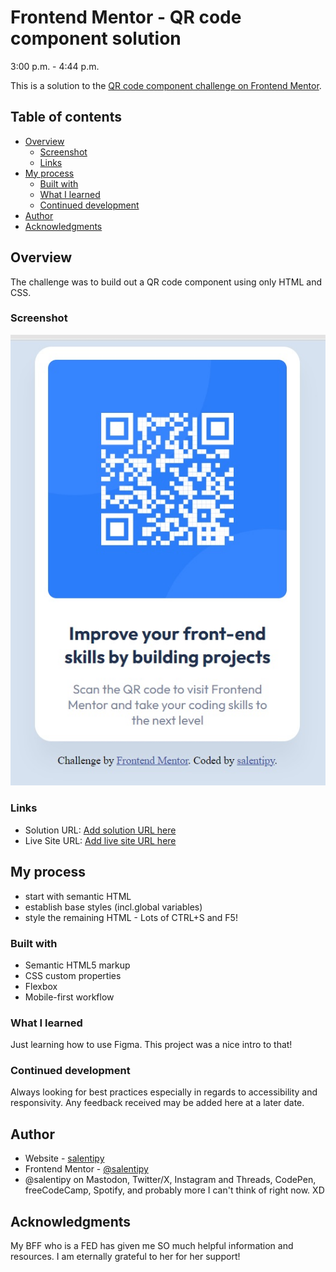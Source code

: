 # Frontend Mentor - QR code component solution
3:00 p.m. - 4:44 p.m.

This is a solution to the [QR code component challenge on Frontend Mentor](https://www.frontendmentor.io/challenges/qr-code-component-iux_sIO_H).

## Table of contents

- [Overview](#overview)
  - [Screenshot](#screenshot)
  - [Links](#links)
- [My process](#my-process)
  - [Built with](#built-with)
  - [What I learned](#what-i-learned)
  - [Continued development](#continued-development)
- [Author](#author)
- [Acknowledgments](#acknowledgments)


## Overview
The challenge was to build out a QR code component using only HTML and CSS. 

### Screenshot

![](./screenshot.jpg)


### Links

- Solution URL: [Add solution URL here](https://github.com/salentipy/qr-code-component-main/)
- Live Site URL: [Add live site URL here](https://salentipy.github.io/qr-code-component-main/)

## My process

* start with semantic HTML
* establish base styles (incl.global variables)
* style the remaining HTML - Lots of CTRL+S and F5!

### Built with

- Semantic HTML5 markup
- CSS custom properties
- Flexbox
- Mobile-first workflow

### What I learned

Just learning how to use Figma. This project was a nice intro to that!

### Continued development

Always looking for best practices especially in regards to accessibility and responsivity. Any feedback received may be added here at a later date.

## Author

- Website - [salentipy](https://github.com/salentipy)
- Frontend Mentor - [@salentipy](https://www.frontendmentor.io/profile/salentipy)
- @salentipy on Mastodon, Twitter/X, Instagram and Threads, CodePen, freeCodeCamp, Spotify, and probably more I can't think of right now. XD


## Acknowledgments

My BFF who is a FED has given me SO much helpful information and resources. I am eternally grateful to her for her support!
